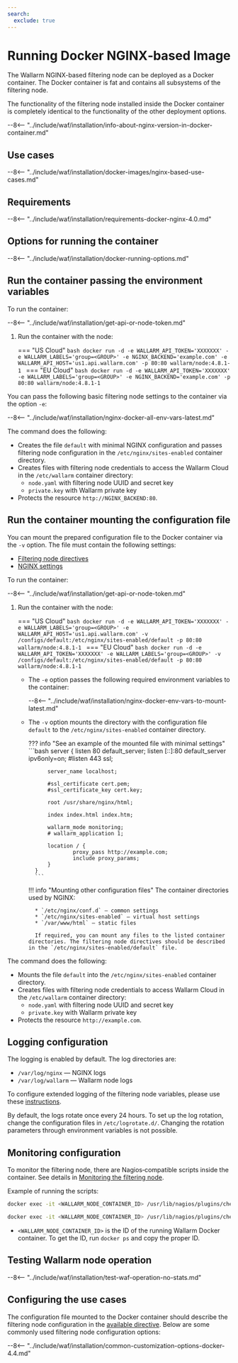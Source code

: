 ```yaml
---
search:
  exclude: true
---
```


[doc-wallarm-mode]:           ../../../../admin-en/configure-parameters-en.md#wallarm_mode
[doc-config-params]:          ../../../../admin-en/configure-parameters-en.md
[doc-monitoring]:             ../../../../admin-en/monitoring/intro.md
[waf-mode-instr]:                   ../../../../admin-en/configure-wallarm-mode.md
[logging-instr]:                    ../../../../admin-en/configure-logging.md
[proxy-balancer-instr]:             ../../../../admin-en/using-proxy-or-balancer-en.md
[process-time-limit-instr]:         ../../../../admin-en/configure-parameters-en.md#wallarm_process_time_limit
[allocating-memory-guide]:          ../../../../admin-en/configuration-guides/allocate-resources-for-node.md
[nginx-waf-directives]:             ../../../../admin-en/configure-parameters-en.md
[mount-config-instr]:               #run-the-container-mounting-the-configuration-file
[graylist-docs]:                    ../../../../user-guides/ip-lists/graylist.md
[filtration-modes-docs]:            ../../../../admin-en/configure-wallarm-mode.md
[application-configuration]:        ../../../../user-guides/settings/applications.md
[ptrav-attack-docs]:                ../../../../attacks-vulns-list.md#path-traversal
[attacks-in-ui-image]:              ../../../../images/admin-guides/test-attacks-quickstart.png
[versioning-policy]:                ../../../../updating-migrating/versioning-policy.md#version-list
[node-status-docs]:                 ../../../../admin-en/configure-statistics-service.md
[node-token]:                       ../../../../quickstart.md#deploy-the-wallarm-filtering-node
[api-token]:                        ../../../../user-guides/settings/api-tokens.md
[wallarm-token-types]:              ../../../../user-guides/nodes/nodes.md#api-and-node-tokens-for-node-creation
[platform]:                         ../../../supported-deployment-options.md
[nginx-directives-docs]:            ../../../../admin-en/configure-parameters-en.md
[aws-ecs-docs]:                     ../../../cloud-platforms/aws/docker-container.md
[gcp-gce-docs]:                     ../../../cloud-platforms/gcp/docker-container.md
[azure-container-docs]:             ../../../cloud-platforms/azure/docker-container.md
[alibaba-ecs-docs]:                 ../../../cloud-platforms/alibaba-cloud/docker-container.md
[ip-lists-docs]:                    ../../../../user-guides/ip-lists/overview.md

# Running Docker NGINX‑based Image

The Wallarm NGINX-based filtering node can be deployed as a Docker container. The Docker container is fat and contains all subsystems of the filtering node.

The functionality of the filtering node installed inside the Docker container is completely identical to the functionality of the other deployment options.

--8<-- "../include/waf/installation/info-about-nginx-version-in-docker-container.md"

## Use cases

--8<-- "../include/waf/installation/docker-images/nginx-based-use-cases.md"

## Requirements

--8<-- "../include/waf/installation/requirements-docker-nginx-4.0.md"

## Options for running the container

--8<-- "../include/waf/installation/docker-running-options.md"

## Run the container passing the environment variables

To run the container:

--8<-- "../include/waf/installation/get-api-or-node-token.md"

1. Run the container with the node:

    === "US Cloud"
        ```bash
        docker run -d -e WALLARM_API_TOKEN='XXXXXXX' -e WALLARM_LABELS='group=<GROUP>' -e NGINX_BACKEND='example.com' -e WALLARM_API_HOST='us1.api.wallarm.com' -p 80:80 wallarm/node:4.8.1-1
        ```
    === "EU Cloud"
        ```bash
        docker run -d -e WALLARM_API_TOKEN='XXXXXXX' -e WALLARM_LABELS='group=<GROUP>' -e NGINX_BACKEND='example.com' -p 80:80 wallarm/node:4.8.1-1
        ```

You can pass the following basic filtering node settings to the container via the option `-e`:

--8<-- "../include/waf/installation/nginx-docker-all-env-vars-latest.md"

The command does the following:

* Creates the file `default` with minimal NGINX configuration and passes filtering node configuration in the `/etc/nginx/sites-enabled` container directory.
* Creates files with filtering node credentials to access the Wallarm Cloud in the `/etc/wallarm` container directory:
    * `node.yaml` with filtering node UUID and secret key
    * `private.key` with Wallarm private key
* Protects the resource `http://NGINX_BACKEND:80`.

## Run the container mounting the configuration file

You can mount the prepared configuration file to the Docker container via the `-v` option. The file must contain the following settings:

* [Filtering node directives][nginx-directives-docs]
* [NGINX settings](https://nginx.org/en/docs/beginners_guide.html)

To run the container:

--8<-- "../include/waf/installation/get-api-or-node-token.md"

1. Run the container with the node:

    === "US Cloud"
        ```bash
        docker run -d -e WALLARM_API_TOKEN='XXXXXXX' -e WALLARM_LABELS='group=<GROUP>' -e WALLARM_API_HOST='us1.api.wallarm.com' -v /configs/default:/etc/nginx/sites-enabled/default -p 80:80 wallarm/node:4.8.1-1
        ```
    === "EU Cloud"
        ```bash
        docker run -d -e WALLARM_API_TOKEN='XXXXXXX' -e WALLARM_LABELS='group=<GROUP>' -v /configs/default:/etc/nginx/sites-enabled/default -p 80:80 wallarm/node:4.8.1-1
        ```

    * The `-e` option passes the following required environment variables to the container:

        --8<-- "../include/waf/installation/nginx-docker-env-vars-to-mount-latest.md"
    
    * The `-v` option mounts the directory with the configuration file `default` to the `/etc/nginx/sites-enabled` container directory.

        ??? info "See an example of the mounted file with minimal settings"
            ```bash
            server {
                listen 80 default_server;
                listen [::]:80 default_server ipv6only=on;
                #listen 443 ssl;

                server_name localhost;

                #ssl_certificate cert.pem;
                #ssl_certificate_key cert.key;

                root /usr/share/nginx/html;

                index index.html index.htm;

                wallarm_mode monitoring;
                # wallarm_application 1;

                location / {
                        proxy_pass http://example.com;
                        include proxy_params;
                }
            }
            ```

        !!! info "Mounting other configuration files"
            The container directories used by NGINX:

            * `/etc/nginx/conf.d` — common settings
            * `/etc/nginx/sites-enabled` — virtual host settings
            * `/var/www/html` — static files

            If required, you can mount any files to the listed container directories. The filtering node directives should be described in the `/etc/nginx/sites-enabled/default` file.

The command does the following:

* Mounts the file `default` into the `/etc/nginx/sites-enabled` container directory.
* Creates files with filtering node credentials to access Wallarm Cloud in the `/etc/wallarm` container directory:
    * `node.yaml` with filtering node UUID and secret key
    * `private.key` with Wallarm private key
* Protects the resource `http://example.com`.

## Logging configuration

The logging is enabled by default. The log directories are:

* `/var/log/nginx` — NGINX logs
* `/var/log/wallarm` — Wallarm node logs

To configure extended logging of the filtering node variables, please use these [instructions][logging-instr].

By default, the logs rotate once every 24 hours. To set up the log rotation, change the configuration files in `/etc/logrotate.d/`. Changing the rotation parameters through environment variables is not possible. 

## Monitoring configuration

To monitor the filtering node, there are Nagios‑compatible scripts inside the container. See details in [Monitoring the filtering node][doc-monitoring].

Example of running the scripts:

``` bash
docker exec -it <WALLARM_NODE_CONTAINER_ID> /usr/lib/nagios/plugins/check_wallarm_tarantool_timeframe -w 1800 -c 900
```

``` bash
docker exec -it <WALLARM_NODE_CONTAINER_ID> /usr/lib/nagios/plugins/check_wallarm_export_delay -w 120 -c 300
```

* `<WALLARM_NODE_CONTAINER_ID>` is the ID of the running Wallarm Docker container. To get the ID, run `docker ps` and copy the proper ID.

## Testing Wallarm node operation

--8<-- "../include/waf/installation/test-waf-operation-no-stats.md"

## Configuring the use cases

The configuration file mounted to the Docker container should describe the filtering node configuration in the [available directive][nginx-directives-docs]. Below are some commonly used filtering node configuration options:

--8<-- "../include/waf/installation/common-customization-options-docker-4.4.md"
